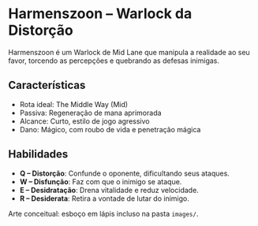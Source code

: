 # Harmenszoon – Warlock da Distorção

Harmenszoon é um Warlock de Mid Lane que manipula a realidade ao seu favor, torcendo as percepções e quebrando as defesas inimigas.

## Características
- Rota ideal: The Middle Way (Mid)
- Passiva: Regeneração de mana aprimorada
- Alcance: Curto, estilo de jogo agressivo
- Dano: Mágico, com roubo de vida e penetração mágica

## Habilidades
- **Q – Distorção**: Confunde o oponente, dificultando seus ataques.
- **W – Disfunção**: Faz com que o inimigo se ataque.
- **E – Desidratação**: Drena vitalidade e reduz velocidade.
- **R – Desiderata**: Retira a vontade de lutar do inimigo.

Arte conceitual: esboço em lápis incluso na pasta `images/`.

